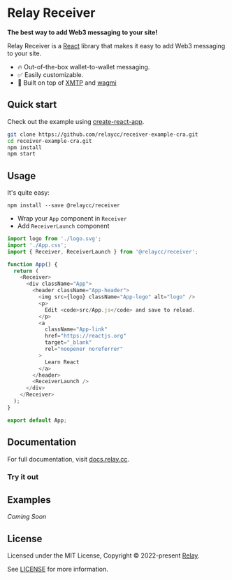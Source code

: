 # Relay Receiver

**The best way to add Web3 messaging to your site!**

Relay Receiver is a [React](https://reactjs.org/) library that makes it easy to
add Web3 messaging to your site.

- 🔥 Out-of-the-box wallet-to-wallet messaging.
- ✅ Easily customizable.
- 🦄 Built on top of [XMTP](https://xmtp.com) and [wagmi](https://github.com/tmm/wagmi)

## Quick start

Check out the example using [create-react-app](https://create-react-app.dev/).

```bash
git clone https://github.com/relaycc/receiver-example-cra.git
cd receiver-example-cra.git
npm install
npm start
```

## Usage

It's quite easy:

```
npm install --save @relaycc/receiver
```

- Wrap your `App` component in `Receiver`
- Add `ReceiverLaunch` component

```TypeScript
import logo from './logo.svg';
import './App.css';
import { Receiver, ReceiverLaunch } from '@relaycc/receiver';

function App() {
  return (
    <Receiver>
      <div className="App">
        <header className="App-header">
          <img src={logo} className="App-logo" alt="logo" />
          <p>
            Edit <code>src/App.js</code> and save to reload.
          </p>
          <a
            className="App-link"
            href="https://reactjs.org"
            target="_blank"
            rel="noopener noreferrer"
          >
            Learn React
          </a>
        </header>
        <ReceiverLaunch />
      </div>
    </Receiver>
  );
}

export default App;
```

## Documentation

For full documentation, visit [docs.relay.cc](https://docs.relay.cc/relay/relay-receiver).

### Try it out

## Examples

_Coming Soon_

## License

Licensed under the MIT License, Copyright © 2022-present [Relay](https://relay.cc).

See [LICENSE](./LICENSE) for more information.
